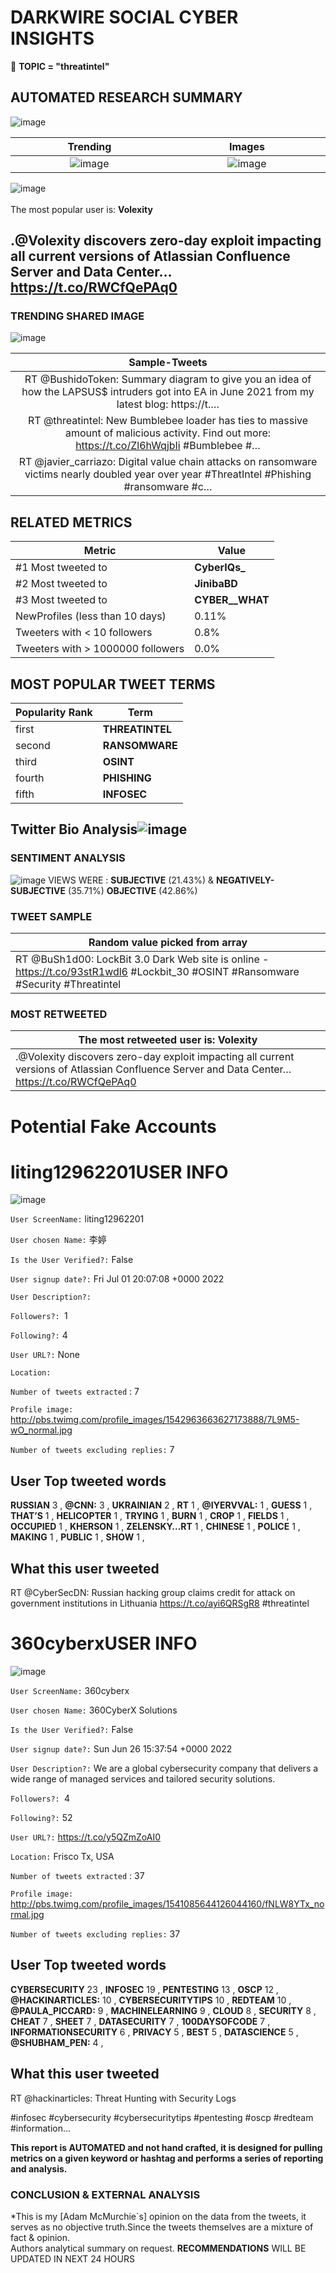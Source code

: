 # DARKWIRE SOCIAL CYBER INSIGHTS 
&#x1F34E; **TOPIC = "threatintel"**

## AUTOMATED RESEARCH SUMMARY
  ![image](darkLogo.png)   

|  Trending  |   Images | 
:-------------------------:|:-------------------------:
|  ![image](assets/threatintel/imageFile1.jpg)     <img width=200/> | ![image](assets/threatintel/imageFile2.jpg) <img width=200/> |   
 
 
![image](assets/threatintel/TWEETS.png)
<br></br>
The most popular user is: **Volexity**  
 

## .@Volexity discovers zero-day exploit impacting all current versions of Atlassian Confluence Server and Data Center… https://t.co/RWCfQePAq0 

  




### TRENDING SHARED IMAGE

![image](assets/threatintel/twitterPostedImage.png)



|                **Sample-Tweets**        |
| :-------------: |
| RT @BushidoToken: Summary diagram to give you an idea of how the LAPSUS$ intruders got into EA in June 2021 from my latest blog: https://t.… |
| RT @threatintel: New Bumblebee loader has ties to massive amount of malicious activity. Find out more: https://t.co/Zl6hWqjbIi #Bumblebee #… |
| RT @javier_carriazo: Digital value chain attacks on ransomware victims nearly doubled year over year #ThreatIntel #Phishing #ransomware #c… |

## RELATED METRICS<br>
| Metric | Value |
| ------------- | ------------- |
| #1 Most tweeted to  | **CyberIQs_** |
| #2 Most tweeted to  | **JinibaBD** |
| #3 Most tweeted to  | **CYBER__WHAT** |
| NewProfiles (less than 10 days) | 0.11%  |
| Tweeters with < 10 followers  | 0.8%|
| Tweeters with > 1000000 followers  | 0.0%  |



## MOST POPULAR TWEET TERMS 


| Popularity Rank  | Term |
| ------------- | ------------- |
| first  | **THREATINTEL**  |
| second  | **RANSOMWARE**  |
| third  | **OSINT** |
| fourth  | **PHISHING**  |
| fifth  | **INFOSEC**  |


## Twitter Bio Analysis![image](assets/threatintel/BIO.png)
### SENTIMENT ANALYSIS
![image](assets/threatintel/sentiment.png)
VIEWS WERE : **SUBJECTIVE**  (21.43%) & **NEGATIVELY-SUBJECTIVE** (35.71%) **OBJECTIVE** (42.86%)

### TWEET SAMPLE 
| Random value picked from array |
| ------------- |
|RT @BuSh1d00: LockBit 3.0 Dark Web site is online - https://t.co/93stR1wdl6  #Lockbit_30 #OSINT #Ransomware #Security #Threatintel |

### MOST RETWEETED 

| The most retweeted user is: **Volexity**  |
| ------------- |
| .@Volexity discovers zero-day exploit impacting all current versions of Atlassian Confluence Server and Data Center… https://t.co/RWCfQePAq0 |

# Potential Fake Accounts
 
# liting12962201USER INFO
![image](http://pbs.twimg.com/profile_images/1542963663627173888/7L9M5-wO_normal.jpg)
 
`User ScreenName:` liting12962201 
 
`User chosen Name:` 李婷 
 
`Is the User Verified?:` False 
 
`User signup date?:` Fri Jul 01 20:07:08 +0000 2022 
 
`User Description?:`  
 
`Followers?: `1 
 
`Following?:` 4 
 
`User URL?:` None 
 
`Location:`  
 
`Number of tweets extracted`  : 7 
 
`Profile image:` http://pbs.twimg.com/profile_images/1542963663627173888/7L9M5-wO_normal.jpg 
 
`Number of tweets excluding replies:` 7 
 

 

 
## User Top tweeted words 
 
**RUSSIAN** 3 , **@CNN:** 3 , **UKRAINIAN** 2 , **RT** 1 , **@IYERVVAL:** 1 , **GUESS** 1 , **THAT’S** 1 , **HELICOPTER** 1 , **TRYING** 1 , **BURN** 1 , **CROP** 1 , **FIELDS** 1 , **OCCUPIED** 1 , **KHERSON** 1 , **ZELENSKY…RT** 1 , **CHINESE** 1 , **POLICE** 1 , **MAKING** 1 , **PUBLIC** 1 , **SHOW** 1 , 
 
## What this user tweeted
 
RT @CyberSecDN: Russian hacking group claims credit for attack on government institutions in Lithuania https://t.co/ayi6QRSgR8 #threatintel
 
# 360cyberxUSER INFO
![image](http://pbs.twimg.com/profile_images/1541085644126044160/fNLW8YTx_normal.jpg)
 
`User ScreenName:` 360cyberx 
 
`User chosen Name:` 360CyberX Solutions 
 
`Is the User Verified?:` False 
 
`User signup date?:` Sun Jun 26 15:37:54 +0000 2022 
 
`User Description?:` We are a global cybersecurity company that delivers a wide range of managed services and tailored security solutions. 
 
`Followers?: `4 
 
`Following?:` 52 
 
`User URL?:` https://t.co/y5QZmZoAI0 
 
`Location:` Frisco Tx, USA 
 
`Number of tweets extracted`  : 37 
 
`Profile image:` http://pbs.twimg.com/profile_images/1541085644126044160/fNLW8YTx_normal.jpg 
 
`Number of tweets excluding replies:` 37 
 

 

 
## User Top tweeted words 
 
**CYBERSECURITY** 23 , **INFOSEC** 19 , **PENTESTING** 13 , **OSCP** 12 , **@HACKINARTICLES:** 10 , **CYBERSECURITYTIPS** 10 , **REDTEAM** 10 , **@PAULA_PICCARD:** 9 , **MACHINELEARNING** 9 , **CLOUD** 8 , **SECURITY** 8 , **CHEAT** 7 , **SHEET** 7 , **DATASECURITY** 7 , **100DAYSOFCODE** 7 , **INFORMATIONSECURITY** 6 , **PRIVACY** 5 , **BEST** 5 , **DATASCIENCE** 5 , **@SHUBHAM_PEN:** 4 , 
 
## What this user tweeted
 
RT @hackinarticles: Threat Hunting with Security Logs

#infosec #cybersecurity #cybersecuritytips  #pentesting #oscp #redteam  #information…
 

<b> This report is AUTOMATED and not hand crafted, it is designed for pulling metrics on a given keyword or hashtag and performs a series of reporting and analysis.</b>  
### CONCLUSION & EXTERNAL ANALYSIS

*This is my [Adam McMurchie`s] opinion on the data from the tweets, it serves as no objective truth.Since the tweets themselves are a mixture of fact & opinion.<br>
Authors analytical summary on request.
**RECOMMENDATIONS** WILL BE UPDATED IN NEXT  24 HOURS <br>